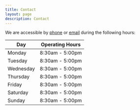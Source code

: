 ```yaml
---
title: Contact
layout: page
description: Contact
---
```


We are accessible by <a href="tel:2028416839"> phone</a> or <a href="mailto:josh@blueimpactstrategies.com"> email</a> during the following hours:

| Day       | Operating Hours |
| --------- | --------------- |
| Monday    | 8:30am - 5:00pm |
| Tuesday   | 8:30am - 5:00pm |
| Wednesday | 8:30am - 5:00pm |
| Thursday  | 8:30am - 5:00pm |
| Friday    | 8:30am - 5:00pm |
| Saturday  | 8:30am - 5:00pm |
| Sunday    | 8:30am - 5:00pm |

